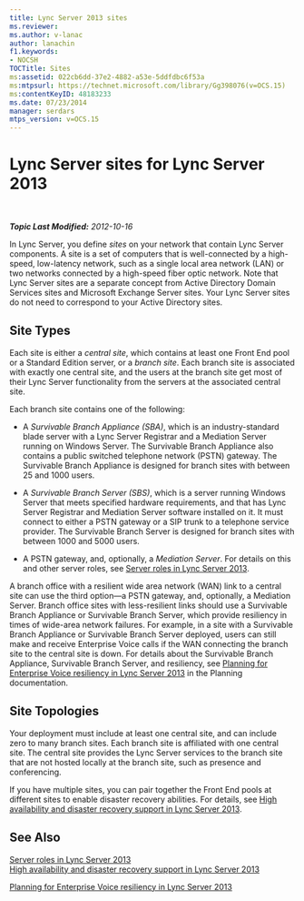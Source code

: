 ```yaml
---
title: Lync Server 2013 sites
ms.reviewer: 
ms.author: v-lanac
author: lanachin
f1.keywords:
- NOCSH
TOCTitle: Sites
ms:assetid: 022cb6dd-37e2-4882-a53e-5ddfdbc6f53a
ms:mtpsurl: https://technet.microsoft.com/library/Gg398076(v=OCS.15)
ms:contentKeyID: 48183233
ms.date: 07/23/2014
manager: serdars
mtps_version: v=OCS.15
---
```


<div data-xmlns="http://www.w3.org/1999/xhtml">

<div class="topic" data-xmlns="http://www.w3.org/1999/xhtml" data-msxsl="urn:schemas-microsoft-com:xslt" data-cs="http://msdn.microsoft.com/">

<div data-asp="http://msdn2.microsoft.com/asp">

# Lync Server sites for Lync Server 2013

</div>

<div id="mainSection">

<div id="mainBody">

<span> </span>

_**Topic Last Modified:** 2012-10-16_

In Lync Server, you define *sites* on your network that contain Lync Server components. A site is a set of computers that is well-connected by a high-speed, low-latency network, such as a single local area network (LAN) or two networks connected by a high-speed fiber optic network. Note that Lync Server sites are a separate concept from Active Directory Domain Services sites and Microsoft Exchange Server sites. Your Lync Server sites do not need to correspond to your Active Directory sites.

<div>

## Site Types

Each site is either a *central site*, which contains at least one Front End pool or a Standard Edition server, or a *branch site*. Each branch site is associated with exactly one central site, and the users at the branch site get most of their Lync Server functionality from the servers at the associated central site.

Each branch site contains one of the following:

  - A *Survivable Branch Appliance (SBA)*, which is an industry-standard blade server with a Lync Server Registrar and a Mediation Server running on Windows Server. The Survivable Branch Appliance also contains a public switched telephone network (PSTN) gateway. The Survivable Branch Appliance is designed for branch sites with between 25 and 1000 users.

  - A *Survivable Branch Server (SBS)*, which is a server running Windows Server that meets specified hardware requirements, and that has Lync Server Registrar and Mediation Server software installed on it. It must connect to either a PSTN gateway or a SIP trunk to a telephone service provider. The Survivable Branch Server is designed for branch sites with between 1000 and 5000 users.

  - A PSTN gateway, and, optionally, a *Mediation Server*. For details on this and other server roles, see [Server roles in Lync Server 2013](lync-server-2013-server-roles.md).

A branch office with a resilient wide area network (WAN) link to a central site can use the third option—a PSTN gateway, and, optionally, a Mediation Server. Branch office sites with less-resilient links should use a Survivable Branch Appliance or Survivable Branch Server, which provide resiliency in times of wide-area network failures. For example, in a site with a Survivable Branch Appliance or Survivable Branch Server deployed, users can still make and receive Enterprise Voice calls if the WAN connecting the branch site to the central site is down. For details about the Survivable Branch Appliance, Survivable Branch Server, and resiliency, see [Planning for Enterprise Voice resiliency in Lync Server 2013](lync-server-2013-planning-for-enterprise-voice-resiliency.md) in the Planning documentation.

</div>

<div>

## Site Topologies

Your deployment must include at least one central site, and can include zero to many branch sites. Each branch site is affiliated with one central site. The central site provides the Lync Server services to the branch site that are not hosted locally at the branch site, such as presence and conferencing.

If you have multiple sites, you can pair together the Front End pools at different sites to enable disaster recovery abilities. For details, see [High availability and disaster recovery support in Lync Server 2013](lync-server-2013-high-availability-and-disaster-recovery-support.md).

</div>

<div>

## See Also


[Server roles in Lync Server 2013](lync-server-2013-server-roles.md)  
[High availability and disaster recovery support in Lync Server 2013](lync-server-2013-high-availability-and-disaster-recovery-support.md)  


[Planning for Enterprise Voice resiliency in Lync Server 2013](lync-server-2013-planning-for-enterprise-voice-resiliency.md)  
  

</div>

</div>

<span> </span>

</div>

</div>

</div>

